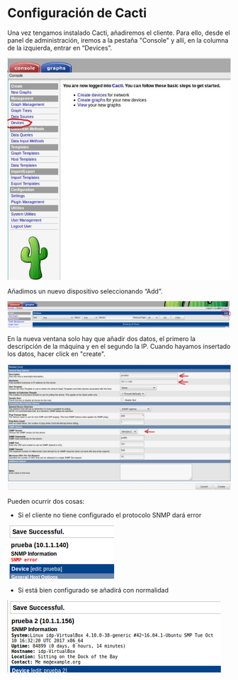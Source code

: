 # Configuración de Cacti

Una vez tengamos instalado Cacti, añadiremos el cliente. Para ello, desde el panel de administración, iremos a la pestaña "Console" y allí, en la columna de la izquierda, entrar en “Devices”.

![imagen](images/c01.jpg)

Añadimos un nuevo dispositivo seleccionando “Add”.

![imagen](images/c02.jpg)

En la nueva ventana solo hay que añadir dos datos, el primero la descripción de la máquina y en el segundo la IP.
Cuando hayamos insertado los datos, hacer click en "create".

![imagen](images/c03.jpg)

Pueden ocurrir dos cosas:

- Si el cliente no tiene configurado el protocolo SNMP dará error

![imagen](images/c04.jpg)

- Si está bien configurado se añadirá con normalidad

![imagen](images/c05.jpg)